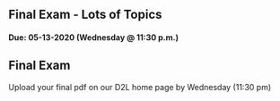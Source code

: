 ## Final Exam - Lots of Topics
#### Due: 05-13-2020 (Wednesday @ 11:30 p.m.)

## Final Exam

Upload your final pdf on our D2L home page by Wednesday (11:30 pm)